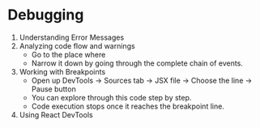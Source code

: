 # Debugging

1. Understanding Error Messages
2. Analyzing code flow and warnings
   - Go to the place where
   - Narrow it down by going through the complete chain of events.
3. Working with Breakpoints
   - Open up DevTools → Sources tab → JSX file → Choose the line → Pause button
   - You can explore through this code step by step.
   - Code execution stops once it reaches the breakpoint line.
4. Using React DevTools
